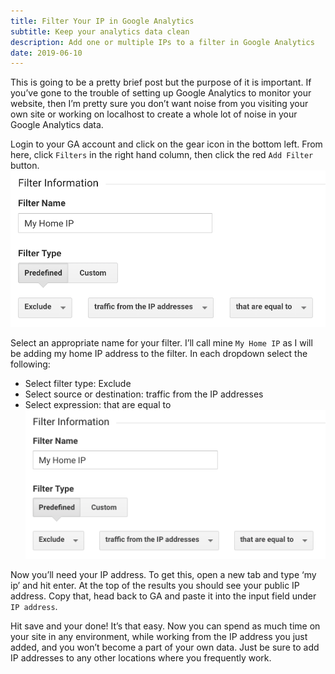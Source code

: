 ```yaml
---
title: Filter Your IP in Google Analytics
subtitle: Keep your analytics data clean
description: Add one or multiple IPs to a filter in Google Analytics
date: 2019-06-10
---
```


This is going to be a pretty brief post but the purpose of it is important. If you’ve gone to the trouble of setting up Google Analytics to monitor your website, then I’m pretty sure you don’t want noise from you visiting your own site or working on localhost to create a whole lot of noise in your Google Analytics data.

Login to your GA account and click on the gear icon in the bottom left. From here, click `Filters` in the right hand column, then click the red `Add Filter` button.
![Filters](./filter-info.png)

Select an appropriate name for your filter. I’ll call mine `My Home IP` as I will be adding my home IP address to the filter. In each dropdown select the following:
- Select filter type: Exclude
- Select source or destination: traffic from the IP addresses
- Select expression: that are equal to
![Filters](./filter-info.png)

Now you’ll need your IP address. To get this, open a new tab and type ‘my ip’ and hit enter. At the top of the results you should see your public IP address. Copy that, head back to GA and paste it into the input field under `IP address`.

Hit save and your done! It’s that easy. Now you can spend as much time on your site in any environment, while working from the IP address you just added, and you won’t become a part of your own data. Just be sure to add IP addresses to any other locations where you frequently work.
